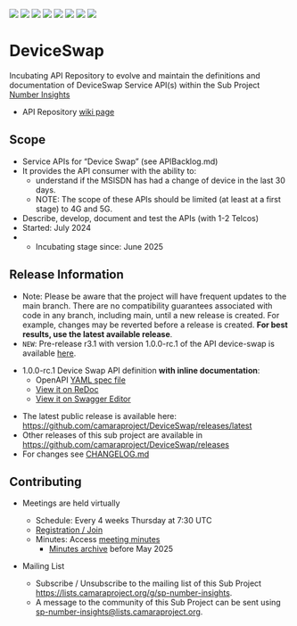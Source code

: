<a href="https://github.com/camaraproject/DeviceSwap/commits/" title="Last Commit"><img src="https://img.shields.io/github/last-commit/camaraproject/DeviceSwap?style=plastic"></a>
<a href="https://github.com/camaraproject/DeviceSwap/issues" title="Open Issues"><img src="https://img.shields.io/github/issues/camaraproject/DeviceSwap?style=plastic"></a>
<a href="https://github.com/camaraproject/DeviceSwap/pulls" title="Open Pull Requests"><img src="https://img.shields.io/github/issues-pr/camaraproject/DeviceSwap?style=plastic"></a>
<a href="https://github.com/camaraproject/DeviceSwap/graphs/contributors" title="Contributors"><img src="https://img.shields.io/github/contributors/camaraproject/DeviceSwap?style=plastic"></a>
<a href="https://github.com/camaraproject/DeviceSwap" title="Repo Size"><img src="https://img.shields.io/github/repo-size/camaraproject/DeviceSwap?style=plastic"></a>
<a href="https://github.com/camaraproject/DeviceSwap/blob/main/LICENSE" title="License"><img src="https://img.shields.io/badge/License-Apache%202.0-green.svg?style=plastic"></a>
<a href="https://github.com/camaraproject/DeviceSwap/releases/latest" title="Latest Release"><img src="https://img.shields.io/github/release/camaraproject/DeviceSwap?style=plastic"></a>
<a href="https://github.com/camaraproject/Governance/blob/main/ProjectStructureAndRoles.md" title="Incubating API Repository"><img src="https://img.shields.io/badge/Incubating%20API%20Repository-green?style=plastic"></a>

# DeviceSwap

Incubating API Repository to evolve and maintain the definitions and documentation of DeviceSwap Service API(s) within the Sub Project [Number Insights](https://lf-camaraproject.atlassian.net/wiki/x/BYEpBQ)

* API Repository [wiki page](https://lf-camaraproject.atlassian.net/wiki/x/ijLe)

## Scope
* Service APIs for “Device Swap” (see APIBacklog.md)  
* It provides the API consumer with the ability to:  
  * understand if the MSISDN has had a change of device in the last 30 days.
  * NOTE: The scope of these APIs should be limited (at least at a first stage) to 4G and 5G.  
* Describe, develop, document and test the APIs (with 1-2 Telcos)  
* Started: July  2024
* * Incubating stage since: June 2025

## Release Information
* Note: Please be aware that the project will have frequent updates to the main branch. There are no compatibility guarantees associated with code in any branch, including main, until a new release is created. For example, changes may be reverted before a release is created. **For best results, use the latest available release**.
* `NEW`: Pre-release r3.1 with version 1.0.0-rc.1 of the API device-swap is available [here](https://github.com/camaraproject/DeviceSwap/tree/r3.1).
- 1.0.0-rc.1 Device Swap API definition **with inline documentation**:
  - OpenAPI [YAML spec file](https://github.com/camaraproject/DeviceSwap/blob/r3.1/code/API_definitions/device-swap.yaml)
  - [View it on ReDoc](https://redocly.github.io/redoc/?url=https://raw.githubusercontent.com/camaraproject/DeviceSwap/r3.1/code/API_definitions/device-swap.yaml&nocors)
  - [View it on Swagger Editor](https://camaraproject.github.io/swagger-ui/?url=https://raw.githubusercontent.com/camaraproject/DeviceSwap/r3.1/code/API_definitions/device-swap.yaml)
* The latest public release is available here: https://github.com/camaraproject/DeviceSwap/releases/latest
* Other releases of this sub project are available in https://github.com/camaraproject/DeviceSwap/releases
* For changes see [CHANGELOG.md](https://github.com/camaraproject/DeviceSwap/blob/main/CHANGELOG.md)

## Contributing
* Meetings are held virtually
    * Schedule: Every 4 weeks Thursday at 7:30 UTC
    * [Registration / Join](https://zoom-lfx.platform.linuxfoundation.org/meeting/94893248838?password=05b2197d-309e-41ef-aadf-639f71ef7f38)
    * Minutes: Access [meeting minutes](https://lf-camaraproject.atlassian.net/wiki/x/hDze)
      *  [Minutes archive](https://lf-camaraproject.atlassian.net/wiki/x/5VPe) before May 2025

* Mailing List
    * Subscribe / Unsubscribe to the mailing list of this Sub Project <https://lists.camaraproject.org/g/sp-number-insights>.
    * A message to the community of this Sub Project can be sent using <sp-number-insights@lists.camaraproject.org>.


